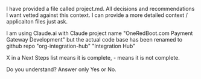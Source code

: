 I have provided a file called project.md.  All decisions and recommendations I want vetted against this context. I can provide a more detailed context / applicaiton files just ask.

I am using Claude.ai with Claude project name "OneRedBoot.com Payment Gateway Development"
but the actual code base has been renamed to github repo "org-integration-hub" "Integration Hub"

X in a Next Steps list means it is complete, - means it is not complete.

Do you understand? Answer only Yes or No.